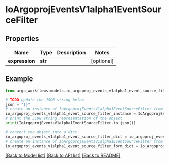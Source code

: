 # IoArgoprojEventsV1alpha1EventSourceFilter


## Properties

Name | Type | Description | Notes
------------ | ------------- | ------------- | -------------
**expression** | **str** |  | [optional] 

## Example

```python
from argo_workflows.models.io_argoproj_events_v1alpha1_event_source_filter import IoArgoprojEventsV1alpha1EventSourceFilter

# TODO update the JSON string below
json = "{}"
# create an instance of IoArgoprojEventsV1alpha1EventSourceFilter from a JSON string
io_argoproj_events_v1alpha1_event_source_filter_instance = IoArgoprojEventsV1alpha1EventSourceFilter.from_json(json)
# print the JSON string representation of the object
print(IoArgoprojEventsV1alpha1EventSourceFilter.to_json())

# convert the object into a dict
io_argoproj_events_v1alpha1_event_source_filter_dict = io_argoproj_events_v1alpha1_event_source_filter_instance.to_dict()
# create an instance of IoArgoprojEventsV1alpha1EventSourceFilter from a dict
io_argoproj_events_v1alpha1_event_source_filter_form_dict = io_argoproj_events_v1alpha1_event_source_filter.from_dict(io_argoproj_events_v1alpha1_event_source_filter_dict)
```
[[Back to Model list]](../README.md#documentation-for-models) [[Back to API list]](../README.md#documentation-for-api-endpoints) [[Back to README]](../README.md)


